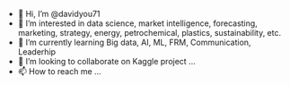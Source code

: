 - 👋 Hi, I’m @davidyou71
- 👀 I’m interested in data science, market intelligence, forecasting, marketing, strategy, energy, petrochemical, plastics, sustainability, etc.
- 🌱 I’m currently learning Big data, AI, ML, FRM, Communication, Leaderhip
- 💞️ I’m looking to collaborate on Kaggle project ...
- 📫 How to reach me ...

<!---
davidyou71/davidyou71 is a ✨ special ✨ repository because its `README.md` (this file) appears on your GitHub profile.
You can click the Preview link to take a look at your changes.
--->
